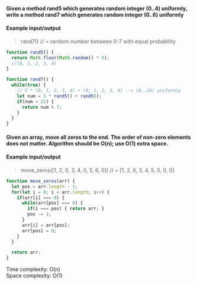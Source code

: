 #### Given a method rand5 which generates random integer (0..4) uniformly, write a method rand7 which generates random integer (0..6) uniformly

#### Example input/output

> rand7() // = random number between 0-7 with equal probability

```JavaScript
function rand5() {
  return Math.floor(Math.random() * 5);
  //(0, 1, 2, 3, 4)
}

function rand7() {
  while(true) {
    // 5 * (0, 1, 2, 3, 4) + (0, 1, 2, 3, 4) --> (0..24) uniformly
    let num = 5 * rand5() + rand5();
    if(num < 21) {
      return num % 7;
    }
  }
}
```

#### Given an array, move all zeros to the end. The order of non-zero elements does not matter. Algorithm should be O(n); use O(1) extra space.

#### Example input/output

> move_zeros([1, 2, 0, 3, 4, 0, 5, 6, 0]) // = [1, 2, 6, 3, 4, 5, 0, 0, 0]

```JavaScript
function move_zeros(arr) {
  let pos = arr.length - 1;
  for(let i = 0; i < arr.length; i++) {
    if(arr[i] === 0) {
      while(arr[pos] === 0) {
        if(i === pos) { return arr; }
        pos -= 1;
      }
      arr[i] = arr[pos];
      arr[pos] = 0;
    }
  }

  return arr;
}
```
Time complexity: O(n) <br>
Space complexity: O(1)
